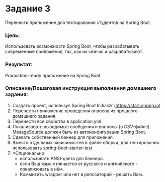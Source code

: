 # Задание 3 #
Перенести приложение для тестирования студентов на Spring Boot

### Цель:
Использовать возможности Spring Boot, чтобы разрабатывать современные приложения, так, как их сейчас и разрабатывают.

### Результат: 
Production-ready приложение на Spring Boot

### Описание/Пошаговая инструкция выполнения домашнего задания:
1. Создать проект, используя Spring Boot Initializr (https://start.spring.io)
2. Перенести приложение проведения опросов из прошлого домашнего задания. 
3. Перенести все свойства в application.yml 
4. Локализовать выводимые сообщения и вопросы (в CSV-файле). MesageSource должен быть из автоконфигурации Spring Boot. 
5. Сделать собственный баннер для приложения. 
6. Вместо отдельных зависимостей в файле сборки, для тестирования использовать spring-boot-starter-test
7. *Опционально:
   * использовать ANSI-цвета для баннера.
   * если Ваш язык отличается от русского и английского - локализовать в нём.
   * Коммитить wrapper или нет в репозиторий - решать Вам.
